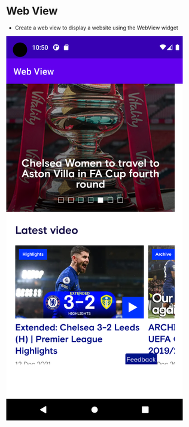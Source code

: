 # Web View

- Create a web view to display a website using the WebView widget


![screenshot](view.png)

